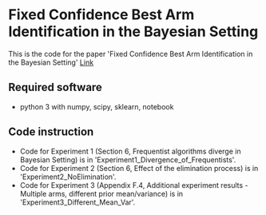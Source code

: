 # Fixed Confidence Best Arm Identification in the Bayesian Setting

This is the code for the paper 'Fixed Confidence Best Arm Identification in the Bayesian Setting' [Link](https://arxiv.org/pdf/2402.10429)

## Required software
 - python 3 with numpy, scipy, sklearn, notebook

## Code instruction
 - Code for Experiment 1 (Section 6, Frequentist algorithms diverge in Bayesian Setting) is in 'Experiment1_Divergence_of_Frequentists'.
 - Code for Experiment 2 (Section 6, Effect of the elimination process) is in 'Experiment2_NoElimination'.
 - Code for Experiment 3 (Appendix F.4, Additional experiment results - Multiple arms, different prior mean/variance) is in 'Experiment3_Different_Mean_Var'.

<!--
# License

This SDK is distributed under the [Apache License, Version 2.0](http://www.apache.org/licenses/LICENSE-2.0), see [LICENSE](./LICENSE) and [NOTICE](./NOTICE) for more information.
-->
